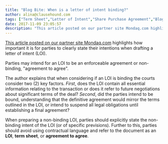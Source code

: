 ```yaml
---
title: "Blog Bite: When is a letter of intent binding?"
author: alina@clausehound.com
tags: ["Term Sheet","Letter of Intent","Share Purchase Agreement","Blog Bites","Mondaq","Investor Term Sheet","Memorandum of Understanding"]
date: 2017-11-09 23:05:57
description: "This article posted on our partner site Mondaq.com highlights how important it is for parties to clearly state their intentions when drafting a letter of intent (LOI). Parties may intend for an LOI..."
---
```


[This article posted on our partner site Mondaq.com](http://www.mondaq.com/canada/x/292346/Securities/Letters+of+Intent+that+Bind) highlights how important it is for parties to clearly state their intentions when drafting a letter of intent (LOI).

Parties may intend for an LOI to be an enforceable agreement or non-binding, "agreement to agree".

The author explains that when considering if an LOI is binding the courts consider two (2) key factors. *First*, does the LOI contain all essential information relating to the transaction or does it refer to future negotiations about significant terms of the deal? *Second*, did the parties intend to be bound, understanding that the definitive agreement would mirror the terms outlined in the LOI, or intend to suspend all legal obligations until establishing a final agreement?

When preparing a non-binding LOI, parties should explicitly state the non-binding intent of the LOI (or of specific previsions). Further to this, parties should avoid using contractual language and refer to the document as an **LOI**, **term sheet**, or **agreement to agree**.

